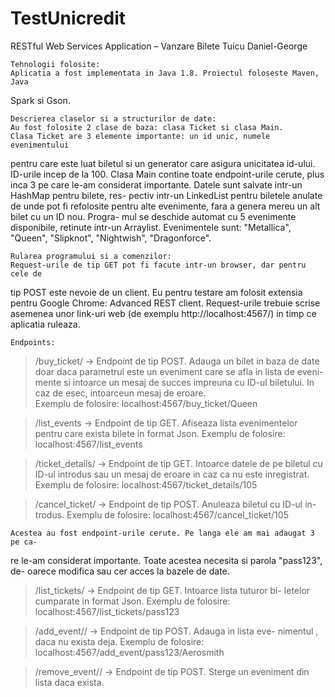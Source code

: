 # TestUnicredit
RESTful Web Services Application – Vanzare Bilete
Tuicu Daniel-George

  	Tehnologii folosite:
	Aplicatia a fost implementata in Java 1.8. Proiectul foloseste Maven, Java
Spark si Gson.

	Descrierea claselor si a structurilor de date:
	Au fost folosite 2 clase de baza: clasa Ticket si clasa Main.
	Clasa Ticket are 3 elemente importante: un id unic, numele evenimentului
pentru care este luat biletul si un generator care asigura unicitatea id-ului.
ID-urile incep de la 100.
	Clasa Main contine toate endpoint-urile cerute, plus inca 3 pe care le-am
considerat importante. Datele sunt salvate intr-un HashMap pentru bilete, res-
pectiv intr-un LinkedList pentru biletele anulate de unde pot fi refolosite
pentru alte evenimente, fara a genera mereu un alt bilet cu un ID nou. Progra-
mul se deschide automat cu 5 evenimente disponibile, retinute intr-un Arraylist.
Evenimentele sunt: "Metallica", "Queen", "Slipknot", "Nightwish", "Dragonforce".

	Rularea programului si a comenzilor:
	Request-urile de tip GET pot fi facute intr-un browser, dar pentru cele de
tip POST este nevoie de un client. Eu pentru testare am folosit extensia pentru
Google Chrome: Advanced REST client. Request-urile trebuie scrise asemenea unor
link-uri web (de exemplu http://localhost:4567/<endpoint>) in timp ce aplicatia
ruleaza.

	Endpoints:
> /buy_ticket/<name>  ->  Endpoint de tip POST. Adauga un bilet in baza de date
doar daca parametrul <name> este un eveniment care se afla in lista de eveni-
mente si intoarce un mesaj de succes impreuna cu ID-ul biletului. In caz de 
esec, intoarceun mesaj de eroare.  
Exemplu de folosire: localhost:4567/buy_ticket/Queen

> /list_events  ->  Endpoint de tip GET. Afiseaza lista evenimentelor pentru 
care exista bilete in format Json.
Exemplu de folosire: localhost:4567/list_events

> /ticket_details/<ID>  ->  Endpoint de tip GET. Intoarce datele de pe biletul
cu ID-ul introdus sau un mesaj de eroare in caz ca nu este inregistrat. 
Exemplu de folosire: localhost:4567/ticket_details/105

> /cancel_ticket/<ID>  ->  Endpoint de tip POST. Anuleaza biletul cu ID-ul in-
trodus. Exemplu de folosire: localhost:4567/cancel_ticket/105

	Acestea au fost endpoint-urile cerute. Pe langa ele am mai adaugat 3 pe ca-
re le-am considerat importante. Toate acestea necesita si parola "pass123", de-
oarece modifica sau cer acces la bazele de date.

> /list_tickets/<password>  ->  Endpoint de tip GET. Intoarce lista tuturor bi-
letelor cumparate in format Json.
Exemplu de folosire: localhost:4567/list_tickets/pass123

> /add_event/<password>/<name>  ->  Endpoint de tip POST. Adauga in lista eve-
nimentul <name>, daca nu exista deja.
Exemplu de folosire: localhost:4567/add_event/pass123/Aerosmith

> /remove_event/<password>/<name> -> Endpoint de tip POST. Sterge un eveniment
din lista daca exista.
